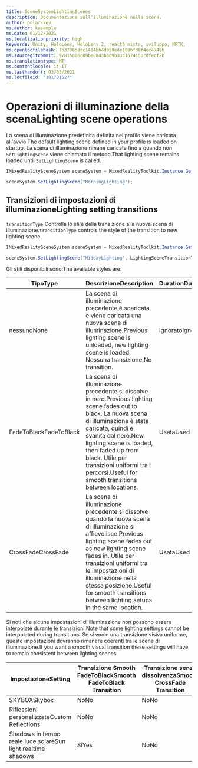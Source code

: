 ```yaml
---
title: SceneSystemLightingScenes
description: Documentazione sull'illuminazione nella scena.
author: polar-kev
ms.author: kesemple
ms.date: 01/12/2021
ms.localizationpriority: high
keywords: Unity, HoloLens, HoloLens 2, realtà mista, sviluppo, MRTK,
ms.openlocfilehash: 753738d8ac1404bb4d959ede108bfd8f4ec4749b
ms.sourcegitcommit: 97815006c09be0a43b3d9b33c1674150cdfecf2b
ms.translationtype: MT
ms.contentlocale: it-IT
ms.lasthandoff: 03/03/2021
ms.locfileid: "101781527"
---
```

# <a name="lighting-scene-operations"></a><span data-ttu-id="4eda0-104">Operazioni di illuminazione della scena</span><span class="sxs-lookup"><span data-stu-id="4eda0-104">Lighting scene operations</span></span>

<span data-ttu-id="4eda0-105">La scena di illuminazione predefinita definita nel profilo viene caricata all'avvio.</span><span class="sxs-lookup"><span data-stu-id="4eda0-105">The default lighting scene defined in your profile is loaded on startup.</span></span> <span data-ttu-id="4eda0-106">La scena di illuminazione rimane caricata fino a quando non `SetLightingScene` viene chiamato il metodo.</span><span class="sxs-lookup"><span data-stu-id="4eda0-106">That lighting scene remains loaded until `SetLightingScene` is called.</span></span>

```c#
IMixedRealitySceneSystem sceneSystem = MixedRealityToolkit.Instance.GetService<IMixedRealitySceneSystem>();

sceneSystem.SetLightingScene("MorningLighting");
```

## <a name="lighting-setting-transitions"></a><span data-ttu-id="4eda0-107">Transizioni di impostazioni di illuminazione</span><span class="sxs-lookup"><span data-stu-id="4eda0-107">Lighting setting transitions</span></span>

<span data-ttu-id="4eda0-108">`transitionType` Controlla lo stile della transizione alla nuova scena di illuminazione.</span><span class="sxs-lookup"><span data-stu-id="4eda0-108">`transitionType` controls the style of the transition to new lighting scene.</span></span>

```c#
IMixedRealitySceneSystem sceneSystem = MixedRealityToolkit.Instance.GetService<IMixedRealitySceneSystem>();

sceneSystem.SetLightingScene("MiddayLighting", LightingSceneTransitionType.CrossFade);
```

<span data-ttu-id="4eda0-109">Gli stili disponibili sono:</span><span class="sxs-lookup"><span data-stu-id="4eda0-109">The available styles are:</span></span>

<span data-ttu-id="4eda0-110">Tipo</span><span class="sxs-lookup"><span data-stu-id="4eda0-110">Type</span></span> | <span data-ttu-id="4eda0-111">Descrizione</span><span class="sxs-lookup"><span data-stu-id="4eda0-111">Description</span></span> | <span data-ttu-id="4eda0-112">Duration</span><span class="sxs-lookup"><span data-stu-id="4eda0-112">Duration</span></span>
--- | --- | ---
<span data-ttu-id="4eda0-113">nessuno</span><span class="sxs-lookup"><span data-stu-id="4eda0-113">None</span></span> | <span data-ttu-id="4eda0-114">La scena di illuminazione precedente è scaricata e viene caricata una nuova scena di illuminazione.</span><span class="sxs-lookup"><span data-stu-id="4eda0-114">Previous lighting scene is unloaded, new lighting scene is loaded.</span></span> <span data-ttu-id="4eda0-115">Nessuna transizione.</span><span class="sxs-lookup"><span data-stu-id="4eda0-115">No transition.</span></span> | <span data-ttu-id="4eda0-116">Ignorato</span><span class="sxs-lookup"><span data-stu-id="4eda0-116">Ignored</span></span>
<span data-ttu-id="4eda0-117">FadeToBlack</span><span class="sxs-lookup"><span data-stu-id="4eda0-117">FadeToBlack</span></span> | <span data-ttu-id="4eda0-118">La scena di illuminazione precedente si dissolve in nero.</span><span class="sxs-lookup"><span data-stu-id="4eda0-118">Previous lighting scene fades out to black.</span></span> <span data-ttu-id="4eda0-119">La nuova scena di illuminazione è stata caricata, quindi è svanita dal nero.</span><span class="sxs-lookup"><span data-stu-id="4eda0-119">New lighting scene is loaded, then faded up from black.</span></span> <span data-ttu-id="4eda0-120">Utile per transizioni uniformi tra i percorsi.</span><span class="sxs-lookup"><span data-stu-id="4eda0-120">Useful for smooth transitions between locations.</span></span> | <span data-ttu-id="4eda0-121">Usata</span><span class="sxs-lookup"><span data-stu-id="4eda0-121">Used</span></span>
<span data-ttu-id="4eda0-122">CrossFade</span><span class="sxs-lookup"><span data-stu-id="4eda0-122">CrossFade</span></span> | <span data-ttu-id="4eda0-123">La scena di illuminazione precedente si dissolve quando la nuova scena di illuminazione si affievolisce.</span><span class="sxs-lookup"><span data-stu-id="4eda0-123">Previous lighting scene fades out as new lighting scene fades in.</span></span> <span data-ttu-id="4eda0-124">Utile per transizioni uniformi tra le impostazioni di illuminazione nella stessa posizione.</span><span class="sxs-lookup"><span data-stu-id="4eda0-124">Useful for smooth transitions between lighting setups in the same location.</span></span> | <span data-ttu-id="4eda0-125">Usata</span><span class="sxs-lookup"><span data-stu-id="4eda0-125">Used</span></span>

<span data-ttu-id="4eda0-126">Si noti che alcune impostazioni di illuminazione non possono essere interpolate durante le transizioni.</span><span class="sxs-lookup"><span data-stu-id="4eda0-126">Note that some lighting settings cannot be interpolated during transitions.</span></span> <span data-ttu-id="4eda0-127">Se si vuole una transizione visiva uniforme, queste impostazioni dovranno rimanere coerenti tra le scene di illuminazione.</span><span class="sxs-lookup"><span data-stu-id="4eda0-127">If you want a smooth visual transition these settings will have to remain consistent between lighting scenes.</span></span>

<span data-ttu-id="4eda0-128">Impostazione</span><span class="sxs-lookup"><span data-stu-id="4eda0-128">Setting</span></span> | <span data-ttu-id="4eda0-129">Transizione Smooth FadeToBlack</span><span class="sxs-lookup"><span data-stu-id="4eda0-129">Smooth FadeToBlack Transition</span></span> | <span data-ttu-id="4eda0-130">Transizione senza dissolvenza</span><span class="sxs-lookup"><span data-stu-id="4eda0-130">Smooth CrossFade Transition</span></span>
--- | --- | ---
<span data-ttu-id="4eda0-131">SKYBOX</span><span class="sxs-lookup"><span data-stu-id="4eda0-131">Skybox</span></span> | <span data-ttu-id="4eda0-132">No</span><span class="sxs-lookup"><span data-stu-id="4eda0-132">No</span></span> | <span data-ttu-id="4eda0-133">No</span><span class="sxs-lookup"><span data-stu-id="4eda0-133">No</span></span>
<span data-ttu-id="4eda0-134">Riflessioni personalizzate</span><span class="sxs-lookup"><span data-stu-id="4eda0-134">Custom Reflections</span></span> | <span data-ttu-id="4eda0-135">No</span><span class="sxs-lookup"><span data-stu-id="4eda0-135">No</span></span> | <span data-ttu-id="4eda0-136">No</span><span class="sxs-lookup"><span data-stu-id="4eda0-136">No</span></span>
<span data-ttu-id="4eda0-137">Shadows in tempo reale luce solare</span><span class="sxs-lookup"><span data-stu-id="4eda0-137">Sun light realtime shadows</span></span> | <span data-ttu-id="4eda0-138">Sì</span><span class="sxs-lookup"><span data-stu-id="4eda0-138">Yes</span></span> | <span data-ttu-id="4eda0-139">No</span><span class="sxs-lookup"><span data-stu-id="4eda0-139">No</span></span>
